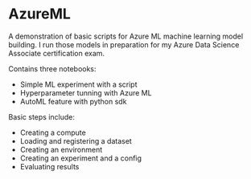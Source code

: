 # AzureML

A demonstration of basic scripts for Azure ML machine learning model building.
I run those models in preparation for my Azure Data Science Associate certification exam.

Contains three notebooks:
- Simple ML experiment with a script
- Hyperparameter tunning with Azure ML
- AutoML feature with python sdk

Basic steps include:
- Creating a compute
- Loading and registering a dataset
- Creating an environment
- Creating an experiment and a config
- Evaluating results
